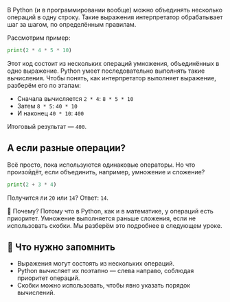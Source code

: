 В Python (и в программировании вообще) можно объединять несколько операций в одну строку. Такие выражения интерпретатор обрабатывает шаг за шагом, по определённым правилам.

Рассмотрим пример:

```Python
print(2 * 4 * 5 * 10)
```

Этот код состоит из нескольких операций умножения, объединённых в одно выражение. Python умеет последовательно выполнять такие вычисления. Чтобы понять, как интерпретатор выполняет выражение, разберём его по этапам:

- Сначала вычисляется `2 * 4`: `8 * 5 * 10`
- Затем `8 * 5`: `40 * 10`
- И наконец `40 * 10`: `400`

Итоговый результат — `400`.

## А если разные операции?

Всё просто, пока используются одинаковые операторы. Но что произойдёт, если объединить, например, умножение и сложение?

```Python
print(2 + 3 * 4)
```

Получится ли `20` или `14`? Ответ: `14`.

🔑 Почему? Потому что в Python, как и в математике, у операций есть приоритет.
Умножение выполняется раньше сложения, если не использовать скобки. Мы разберём это подробнее в следующем уроке.

## 🧠 Что нужно запомнить

- Выражения могут состоять из нескольких операций.
- Python вычисляет их поэтапно — слева направо, соблюдая приоритет операций.
- Скобки можно использовать, чтобы явно указать порядок вычислений.
